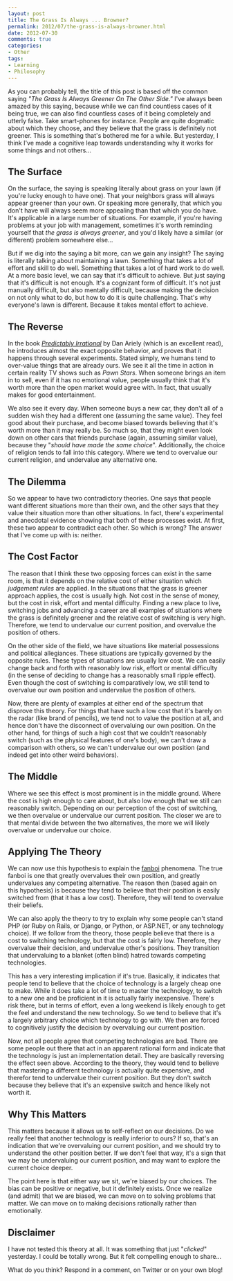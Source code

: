 ```yaml
---
layout: post
title: The Grass Is Always ... Browner?
permalink: 2012/07/the-grass-is-always-browner.html
date: 2012-07-30
comments: true
categories:
- Other
tags:
- Learning
- Philosophy
---
```


As you can probably tell, the title of this post is based off the common saying *"The Grass Is Always Greener On The Other Side."* I've always been amazed by this saying, because while we can find countless cases of it being true, we can also find countless cases of it being completely and utterly false. Take smart-phones for instance. People are quite dogmatic about which they choose, and they believe that the grass is definitely not greener. This is something that's bothered me for a while. But yesterday, I think I've made a cognitive leap towards understanding why it works for some things and not others...<!--more-->


## The Surface


On the surface, the saying is speaking literally about grass on your lawn (if you're lucky enough to have one). That your neighbors grass will always appear greener than your own. Or speaking more generally, that which you don't have will always seem more appealing than that which you do have. It's applicable in a large number of situations. For example, if you're having problems at your job with management, sometimes it's worth reminding yourself that *the grass is always greener*, and you'd likely have a similar (or different) problem somewhere else...

But if we dig into the saying a bit more, can we gain any insight? The saying is literally talking about maintaining a lawn. Something that takes a lot of effort and skill to do well. Something that takes a lot of hard work to do well. At a more basic level, we can say that it's difficult to achieve. But just saying that it's difficult is not enough. It's a cognizant form of difficult. It's not just manually difficult, but also mentally difficult, because making the decision on not only what to do, but how to do it is quite challenging. That's why everyone's lawn is different. Because it takes mental effort to achieve.
## The Reverse


In the book *[Predictably Irrational](http://www.amazon.com/Predictably-Irrational-Hidden-Forces-Decisions/dp/006135323X)* by Dan Ariely (which is an excellent read), he introduces almost the exact opposite behavior, and proves that it happens through several experiments. Stated simply, we humans tend to over-value things that are already ours. We see it all the time in action in certain reality TV shows such as *Pawn Stars*. When someone brings an item in to sell, even if it has no emotional value, people usually think that it's worth more than the open market would agree with. In fact, that usually makes for good entertainment.

We also see it every day. When someone buys a new car, they don't all of a sudden wish they had a different one (assuming the same value). They feel good about their purchase, and become biased towards believing that it's worth more than it may really be. So much so, that they might even look down on other cars that friends purchase (again, assuming similar value), because they "*should have made the same choice*". Additionally, the choice of religion tends to fall into this category. Where we tend to overvalue our current religion, and undervalue any alternative one.
## The Dilemma


So we appear to have two contradictory theories. One says that people want different situations more than their own, and the other says that they value their situation more than other situations. In fact, there's experimental and anecdotal evidence showing that both of these processes exist. At first, these two appear to contradict each other. So which is wrong? The answer that I've come up with is: neither.
## The Cost Factor


The reason that I think these two opposing forces can exist in the same room, is that it depends on the relative cost of either situation which *judgement rules* are applied. In the situations that the grass is greener approach applies, the cost is usually high. Not cost in the sense of money, but the cost in risk, effort and mental difficulty. Finding a new place to live, switching jobs and advancing a career are all examples of situations where the grass is definitely greener and the relative cost of switching is very high. Therefore, we tend to undervalue our current position, and overvalue the position of others.

On the other side of the field, we have situations like material possessions and political allegiances. These situations are typically governed by the opposite rules. These types of situations are usually low cost. We can easily change back and forth with reasonably low risk, effort or mental difficulty (in the sense of deciding to change has a reasonably small ripple effect). Even though the cost of switching is comparatively low, we still tend to overvalue our own position and undervalue the position of others.

Now, there are plenty of examples at either end of the spectrum that disprove this theory. For things that have such a low cost that it's barely on the radar (like brand of pencils), we tend not to value the position at all, and hence don't have the disconnect of overvaluing our own position. On the other hand, for things of such a high cost that we couldn't reasonably switch (such as the physical features of one's body), we can't draw a comparison with others, so we can't undervalue our own position (and indeed get into other weird behaviors).
## The Middle


Where we see this effect is most prominent is in the middle ground. Where the cost is high enough to care about, but also low enough that we still can reasonably switch. Depending on our perception of the cost of switching, we then overvalue or undervalue our current position. The closer we are to that mental divide between the two alternatives, the more we will likely overvalue or undervalue our choice. 
## Applying The Theory


We can now use this hypothesis to explain the [fanboi](http://www.urbandictionary.com/define.php?term=fanboi) phenomena. The true fanboi is one that greatly overvalues their own position, and greatly undervalues any competing alternative. The reason then (based again on this hypothesis) is because they tend to believe that their position is easily switched from (that it has a low cost). Therefore, they will tend to overvalue their beliefs.

We can also apply the theory to try to explain why some people can't stand PHP (or Ruby on Rails, or Django, or Python, or ASP.NET, or any technology choice). If we follow from the theory, those people believe that there is a cost to switching technology, but that the cost is fairly low. Therefore, they overvalue their decision, and undervalue other's positions. They transition that undervaluing to a blanket (often blind) hatred towards competing technologies.

This has a very interesting implication if it's true. Basically, it indicates that people tend to believe that the choice of technology is a largely cheap one to make. While it does take a lot of time to master the technology, to switch to a new one and be proficient in it is actually fairly inexpensive. There's risk there, but in terms of effort, even a long weekend is likely enough to get the feel and understand the new technology. So we tend to believe that it's a largely arbitrary choice which technology to go with. We then are forced to cognitively justify the decision by overvaluing our current position.

Now, not all people agree that competing technologies are bad. There are some people out there that act in an apparent rational form and indicate that the technology is just an implementation detail. They are basically reversing the effect seen above. According to the theory, they would tend to believe that mastering a different technology is actually quite expensive, and therefor tend to undervalue their current position. But they don't switch because they believe that it's an expensive switch and hence likely not worth it.
## Why This Matters


This matters because it allows us to self-reflect on our decisions. Do we really feel that another technology is really inferior to ours? If so, that's an indication that we're overvaluing our current position, and we should try to understand the other position better. If we don't feel that way, it's a sign that we may be undervaluing our current position, and may want to explore the current choice deeper.

The point here is that either way we sit, we're biased by our choices. The bias can be positive or negative, but it definitely exists. Once we realize (and admit) that we are biased, we can move on to solving problems that matter. We can move on to making decisions rationally rather than emotionally.
## Disclaimer


I have not tested this theory at all. It was something that just "*clicked*" yesterday. I could be totally wrong. But it felt compelling enough to share...

What do you think? Respond in a comment, on Twitter or on your own blog!